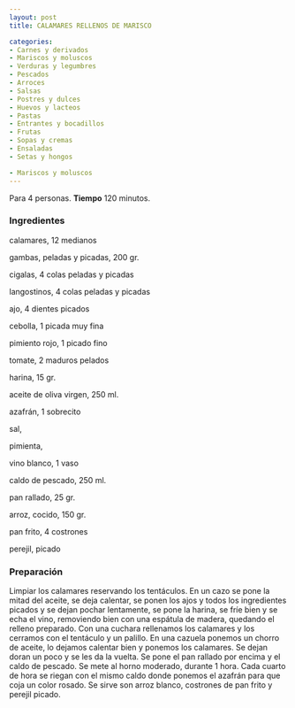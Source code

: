 ```yaml
---
layout: post
title: CALAMARES RELLENOS DE MARISCO

categories:
- Carnes y derivados
- Mariscos y moluscos
- Verduras y legumbres
- Pescados
- Arroces
- Salsas
- Postres y dulces
- Huevos y lacteos
- Pastas
- Entrantes y bocadillos
- Frutas
- Sopas y cremas
- Ensaladas
- Setas y hongos

- Mariscos y moluscos
---
```

Para 4 personas.
<b>Tiempo</b> 120 minutos.

<h3>Ingredientes</h3>

calamares, 12 medianos

gambas, peladas y picadas, 200 gr.

cigalas, 4 colas peladas y picadas

langostinos, 4 colas peladas y picadas

ajo, 4 dientes picados

cebolla, 1 picada muy fina

pimiento rojo, 1 picado fino

tomate, 2 maduros pelados

harina, 15 gr.

aceite de oliva virgen, 250 ml.

azafrán, 1 sobrecito

sal,

pimienta,

vino blanco, 1 vaso

caldo de pescado, 250 ml.

pan rallado, 25 gr.

arroz, cocido, 150 gr.

pan frito, 4 costrones

perejil, picado

<h3>Preparación</h3>

Limpiar los calamares reservando los tentáculos. En un cazo se pone la mitad del aceite, se deja calentar, se ponen los ajos y todos los ingredientes picados y se dejan pochar lentamente, se pone la harina, se fríe bien y se echa el vino, removiendo bien con una espátula de madera, quedando el relleno preparado. Con una cuchara rellenamos los calamares y los cerramos con el tentáculo y un palillo. En una cazuela ponemos un chorro de aceite, lo dejamos calentar bien y ponemos los calamares. Se dejan doran un poco y se les da la vuelta. Se pone el pan rallado por encima y el caldo de pescado. Se mete al horno moderado, durante 1 hora. Cada cuarto de hora se riegan con el mismo caldo donde ponemos el azafrán para que coja un color rosado. Se sirve son arroz blanco, costrones de pan frito y perejil picado.

